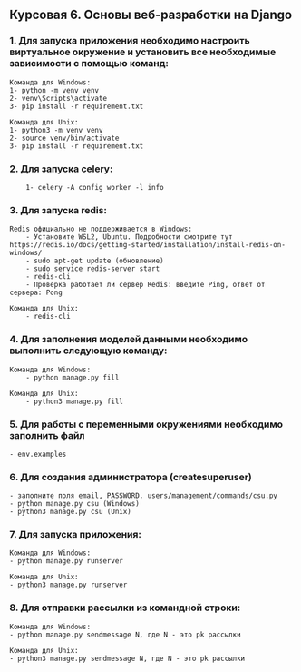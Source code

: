 ## Курсовая 6. Основы веб-разработки на Django

### 1. Для запуска приложения необходимо настроить виртуальное окружение и установить все необходимые зависимости с помощью команд:
    Команда для Windows:
    1- python -m venv venv
    2- venv\Scripts\activate
    3- pip install -r requirement.txt

    Команда для Unix:
    1- python3 -m venv venv
    2- source venv/bin/activate 
    3- pip install -r requirement.txt

### 2. Для запуска celery:
        1- celery -A config worker -l info

### 3. Для запуска redis:
    Redis официально не поддерживается в Windows: 
        - Установите WSL2, Ubuntu. Подробности смотрите тут https://redis.io/docs/getting-started/installation/install-redis-on-windows/
        - sudo apt-get update (обновление)
        - sudo service redis-server start
        - redis-cli
        - Проверка работает ли сервер Redis: введите Ping, ответ от сервера: Pong

    Команда для Unix:
        - redis-cli

### 4. Для заполнения моделей данными необходимо выполнить следующую команду: 
    Команда для Windows:
        - python manage.py fill

    Команда для Unix:
        - python3 manage.py fill

### 5. Для работы с переменными окружениями необходимо заполнить файл
    - env.examples

### 6. Для создания администратора (createsuperuser)
    - заполните поля email, PASSWORD. users/management/commands/csu.py
    - python manage.py csu (Windows)
    - python3 manage.py csu (Unix)

### 7. Для запуска приложения: 
    Команда для Windows:
    - python manage.py runserver

    Команда для Unix:
    - python3 manage.py runserver

### 8. Для отправки рассылки из командной строки: 
    Команда для Windows:
    - python manage.py sendmessage N, где N - это pk рассылки

    Команда для Unix:    
    - python3 manage.py sendmessage N, где N - это pk рассылки